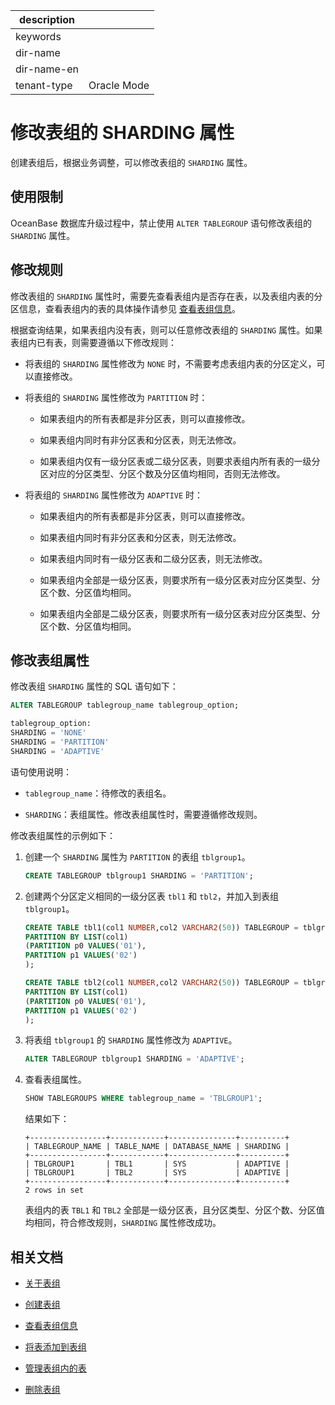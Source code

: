 |description||
|---|---|
|keywords||
|dir-name||
|dir-name-en||
|tenant-type|Oracle Mode|

# 修改表组的 SHARDING 属性

创建表组后，根据业务调整，可以修改表组的 `SHARDING` 属性。

## 使用限制

OceanBase 数据库升级过程中，禁止使用 `ALTER TABLEGROUP` 语句修改表组的 `SHARDING` 属性。

## 修改规则

修改表组的 `SHARDING` 属性时，需要先查看表组内是否存在表，以及表组内表的分区信息，查看表组内的表的具体操作请参见 [查看表组信息](../300.manage-table-groups-of-oracle-mode/300.view-the-information-of-a-table-group-of-oracle-mode.md)。

根据查询结果，如果表组内没有表，则可以任意修改表组的 `SHARDING` 属性。如果表组内已有表，则需要遵循以下修改规则：

* 将表组的 `SHARDING` 属性修改为 `NONE` 时，不需要考虑表组内表的分区定义，可以直接修改。

* 将表组的 `SHARDING` 属性修改为 `PARTITION` 时：

  * 如果表组内的所有表都是非分区表，则可以直接修改。

  * 如果表组内同时有非分区表和分区表，则无法修改。

  * 如果表组内仅有一级分区表或二级分区表，则要求表组内所有表的一级分区对应的分区类型、分区个数及分区值均相同，否则无法修改。

* 将表组的 `SHARDING` 属性修改为 `ADAPTIVE` 时：

  * 如果表组内的所有表都是非分区表，则可以直接修改。

  * 如果表组内同时有非分区表和分区表，则无法修改。

  * 如果表组内同时有一级分区表和二级分区表，则无法修改。

  * 如果表组内全部是一级分区表，则要求所有一级分区表对应分区类型、分区个数、分区值均相同。

  * 如果表组内全部是二级分区表，则要求所有一级分区表对应分区类型、分区个数、分区值均相同。

## 修改表组属性

修改表组 `SHARDING` 属性的 SQL 语句如下：

```sql
ALTER TABLEGROUP tablegroup_name tablegroup_option;

tablegroup_option:
SHARDING = 'NONE'
SHARDING = 'PARTITION'
SHARDING = 'ADAPTIVE'
```

语句使用说明：

* `tablegroup_name`：待修改的表组名。

* `SHARDING`：表组属性。修改表组属性时，需要遵循修改规则。

修改表组属性的示例如下：

1. 创建一个 `SHARDING` 属性为 `PARTITION` 的表组 `tblgroup1`。

   ```sql
   CREATE TABLEGROUP tblgroup1 SHARDING = 'PARTITION'; 
   ```

2. 创建两个分区定义相同的一级分区表 `tbl1` 和 `tbl2`，并加入到表组 `tblgroup1`。

   ```sql
   CREATE TABLE tbl1(col1 NUMBER,col2 VARCHAR2(50)) TABLEGROUP = tblgroup1
   PARTITION BY LIST(col1)
   (PARTITION p0 VALUES('01'),
   PARTITION p1 VALUES('02')
   );
   ```

   ```sql
   CREATE TABLE tbl2(col1 NUMBER,col2 VARCHAR2(50)) TABLEGROUP = tblgroup1
   PARTITION BY LIST(col1)
   (PARTITION p0 VALUES('01'),
   PARTITION p1 VALUES('02')
   );
   ```

3. 将表组 `tblgroup1` 的 `SHARDING` 属性修改为 `ADAPTIVE`。

   ```sql
   ALTER TABLEGROUP tblgroup1 SHARDING = 'ADAPTIVE';
   ```

4. 查看表组属性。

   ```sql
   SHOW TABLEGROUPS WHERE tablegroup_name = 'TBLGROUP1';
   ```

   结果如下：

   ```shell
   +-----------------+------------+---------------+----------+
   | TABLEGROUP_NAME | TABLE_NAME | DATABASE_NAME | SHARDING |
   +-----------------+------------+---------------+----------+
   | TBLGROUP1       | TBL1       | SYS           | ADAPTIVE |
   | TBLGROUP1       | TBL2       | SYS           | ADAPTIVE |
   +-----------------+------------+---------------+----------+
   2 rows in set
   ```  

   表组内的表 `TBL1` 和 `TBL2` 全部是一级分区表，且分区类型、分区个数、分区值均相同，符合修改规则，`SHARDING` 属性修改成功。

## 相关文档

* [关于表组](../300.manage-table-groups-of-oracle-mode/100.about-table-groups-of-oracle-mode.md)

* [创建表组](../300.manage-table-groups-of-oracle-mode/200.create-a-table-group-of-oracle-mode.md)

* [查看表组信息](../300.manage-table-groups-of-oracle-mode/300.view-the-information-of-a-table-group-of-oracle-mode.md)

* [将表添加到表组](../300.manage-table-groups-of-oracle-mode/400.add-tables-to-a-table-group-of-oracle-mode.md)

* [管理表组内的表](../300.manage-table-groups-of-oracle-mode/600.manage-tables-within-a-table-group-of-oracle-mode.md)

* [删除表组](../300.manage-table-groups-of-oracle-mode/700.delete-a-table-group-of-oracle-mode.md)
